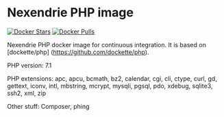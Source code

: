 Nexendrie PHP image
===================

[![Docker Stars](https://img.shields.io/docker/stars/nexendrie/php.svg?style=flat)](https://hub.docker.com/r/nexendrie/php/)
[![Docker Pulls](https://img.shields.io/docker/pulls/nexendrie/php.svg?style=flat)](https://hub.docker.com/r/nexendrie/php/)

Nexendrie PHP docker image for continuous integration. It is based on [dockette/php] (https://github.com/dockette/php).

PHP version: 7.1

PHP extensions: apc, apcu, bcmath, bz2, calendar, cgi, cli, ctype, curl, gd, gettext, iconv, intl, mbstring, mcrypt, mysqli, pgsql, pdo, xdebug, sqlite3, ssh2, xml, zip

Other stuff: Composer, phing
